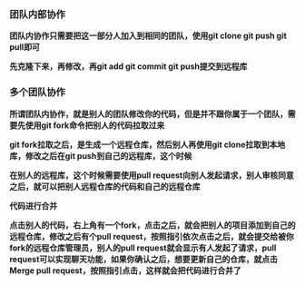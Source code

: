### 团队内部协作

**团队内协作只需要把这一部分人加入到相同的团队，使用git clone  git push  git pull即可**

**先克隆下来，再修改，再git add  git commit  git push提交到远程库**



### 多个团队协作

**所谓团队内协作，就是别人的团队修改你的代码，但是并不跟你属于一个团队，需要先使用git fork命令把别人的代码拉取过来**

**git fork拉取之后，是生成一个远程仓库，然后别人再使用git  clone拉取到本地库，修改之后在git push到自己的远程库，这个时候**

**在别人的远程库，这个时候需要使用pull request向别人发起请求，别人审核同意之后，就可以把别人远程仓库的代码和自己的远程仓库**

**代码进行合并**

**点击别人的代码，右上角有一个fork，点击之后，就会把别人的项目添加到自己的远程仓库，修改之后有个pull request，按照指引依次点击之后，就会提交给被你fork的远程仓库管理员，别人的pull request就会显示有人发起了请求，pull request可以实现聊天功能，如果你确认之后，想要更新自己的仓库，就点击Merge pull request，按照指引点击，这样就会把代码进行合并了**



